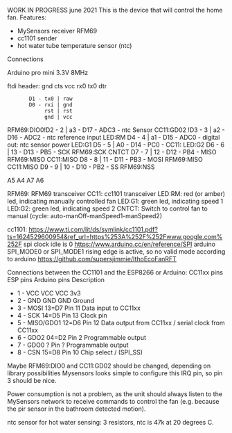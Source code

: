 WORK IN PROGRESS june 2021
This is the device that will control the home fan.
Features:
- MySensors receiver RFM69
- cc1101 sender
- hot water tube temperature sensor (ntc)

Connections

Arduino pro mini 3.3V 8MHz

ftdi header:
gnd cts vcc rx0 tx0 dtr


           D1 - tx0 | raw
           D0 - rxi | gnd
                rst | rst
                gnd | vcc
RFM69:DIO0!D2 - 2   | a3 - D17 - ADC3 - ntc Sensor
CC11:GD02 !D3 - 3   | a2 - D16 - ADC2 - ntc reference input
LED:RM     D4 - 4   | a1 - D15 - ADC0 - digital out: ntc sensor power
LED:G1     D5 - 5   | A0 - D14 - PC0 - CC11:
LED:G2     D6 - 6   | 13 - D13 - PB5 - SCK  RFM69:SCK
CNTCT      D7 - 7   | 12 - D12 - PB4 - MISO RFM69:MISO CC11:MISO
           D8 - 8   | 11 - D11 - PB3 - MOSI RFM69:MISO CC11:MISO
           D9 - 9   | 10 - D10 - PB2 - SS   RFM69:NSS

A5
A4
A7
A6

RFM69: RFM69 transceiver
CC11: cc1101 transceiver
LED:RM: red (or amber) led, indicating manually controlled fan
LED:G1: green led, indicating speed 1
LED:G2: green led, indicating speed 2
CNTCT: Switch to control fan to manual (cycle: auto-manOff-manSpeed1-manSpeed2)

cc1101: https://www.ti.com/lit/ds/symlink/cc1101.pdf?ts=1624529600954&ref_url=https%253A%252F%252Fwww.google.com%252F
spi clock idle is 0
https://www.arduino.cc/en/reference/SPI
arduino SPI_MODE0 or SPI_MODE1
rising edge is active, so no valid mode according to arduino
https://github.com/supersjimmie/IthoEcoFanRFT

Connections between the CC1101 and the ESP8266 or Arduino:
CC11xx pins    ESP pins Arduino pins  Description
*  1 - VCC        VCC      VCC           3v3
*  2 - GND        GND      GND           Ground
*  3 - MOSI       13=D7    Pin 11        Data input to CC11xx
*  4 - SCK        14=D5    Pin 13        Clock pin
*  5 - MISO/GDO1  12=D6    Pin 12        Data output from CC11xx / serial clock from CC11xx
*  6 - GDO2       04=D2    Pin  2        Programmable output
*  7 - GDO0       ?        Pin  ?        Programmable output
*  8 - CSN        15=D8    Pin 10        Chip select / (SPI_SS)

Maybe RFM69:DIO0 and CC11:GD02 should be changed, depending on library possibilities
Mysensors looks simple to configure this IRQ pin, so pin 3 should be nice.

Power consumption is not a problem, as the unit should always listen to the MySensors network to
receive commands to control the fan (e.g. because the pir sensor in the bathroom detected motion).

ntc sensor for hot water sensing: 3 resistors, ntc is 47k at 20 degrees C.
